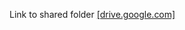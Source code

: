 Link to shared folder [[drive.google.com]](https://drive.google.com/open?id=0B1noHb_5Rc2CcGNvcDFMT0c4SG8)

